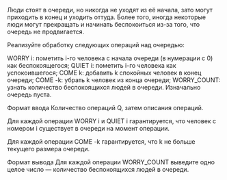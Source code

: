 Люди стоят в очереди, но никогда не уходят из её начала, зато могут приходить в конец и уходить оттуда. Более того, иногда некоторые люди могут прекращать и начинать беспокоиться из-за того, что очередь не продвигается.

Реализуйте обработку следующих операций над очередью:

WORRY i: пометить i-го человека с начала очереди (в нумерации с 0) как беспокоящегося;
QUIET i: пометить i-го человека как успокоившегося;
COME k: добавить k спокойных человек в конец очереди;
COME -k: убрать k человек из конца очереди;
WORRY_COUNT: узнать количество беспокоящихся людей в очереди.
Изначально очередь пуста.

Формат ввода
Количество операций Q, затем описания операций.

Для каждой операции WORRY i и QUIET i гарантируется, что человек с номером i существует в очереди на момент операции.

Для каждой операции COME -k гарантируется, что k не больше текущего размера очереди.

Формат вывода
Для каждой операции WORRY_COUNT выведите одно целое число — количество беспокоящихся людей в очереди.
